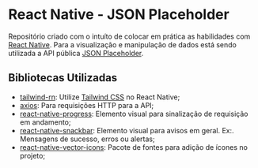 # React Native - JSON Placeholder
Repositório criado com o intuíto de colocar em prática as habilidades com [React Native](https://reactnative.dev/ "React Native"). Para a visualização e manipulação de dados está sendo utilizada a API pública [JSON Placeholder](https://jsonplaceholder.typicode.com/ "JSON Placeholder").

## Bibliotecas Utilizadas
- [tailwind-rn](https://github.com/vadimdemedes/tailwind-rn "tailwind-rn"): Utilize [Tailwind CSS](https://tailwindcss.com/ "Tailwind CSS") no React Native;
- [axios](https://github.com/axios/axios "axios"): Para requisições HTTP para a API; 
- [react-native-progress](https://github.com/oblador/react-native-progress "react-native-progress"): Elemento visual para sinalização de requisição em andamento;
- [react-native-snackbar](https://github.com/cooperka/react-native-snackbar "react-native-snackbar"): Elemento visual para avisos em geral. Ex:. Mensagens de sucesso, erros ou alertas;
- [react-native-vector-icons](https://github.com/oblador/react-native-vector-icons "react-native-vector-icons"): Pacote de fontes para adição de ícones no projeto;

